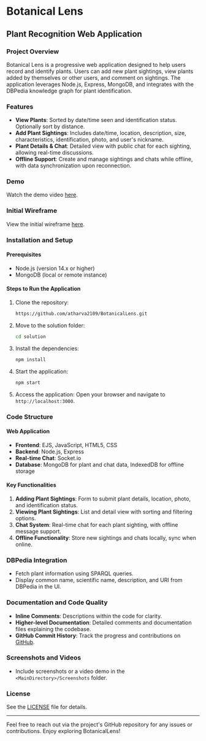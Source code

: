 # Botanical Lens

## Plant Recognition Web Application

### Project Overview

Botanical Lens is a progressive web application designed to help users record and identify plants. Users can add new plant sightings, view plants added by themselves or other users, and comment on sightings. The application leverages Node.js, Express, MongoDB, and integrates with the DBPedia knowledge graph for plant identification.

### Features

- **View Plants**: Sorted by date/time seen and identification status. Optionally sort by distance.
- **Add Plant Sightings**: Includes date/time, location, description, size, characteristics, identification, photo, and user's nickname.
- **Plant Details & Chat**: Detailed view with public chat for each sighting, allowing real-time discussions.
- **Offline Support**: Create and manage sightings and chats while offline, with data synchronization upon reconnection.

### Demo

Watch the demo video [here](https://drive.google.com/file/d/15Clx2uPqeWGVYGCX3kdyC4Oy_0BfC7rE/view?usp=sharing).

### Initial Wireframe

View the initial wireframe [here](https://drive.google.com/file/d/1eJ5XjPKoRD7nfO5T0QZr3rrd20445CkU/view?usp=sharing).

### Installation and Setup

#### Prerequisites

- Node.js (version 14.x or higher)
- MongoDB (local or remote instance)

#### Steps to Run the Application

1. Clone the repository:

   ```sh
   https://github.com/atharva2109/BotanicalLens.git
   ```

2. Move to the solution folder:

   ```sh
   cd solution
   ```

3. Install the dependencies:

   ```sh
   npm install
   ```

4. Start the application:

   ```sh
   npm start
   ```

5. Access the application:
   Open your browser and navigate to `http://localhost:3000`.

### Code Structure

#### Web Application

- **Frontend**: EJS, JavaScript, HTML5, CSS
- **Backend**: Node.js, Express
- **Real-time Chat**: Socket.io
- **Database**: MongoDB for plant and chat data, IndexedDB for offline storage

#### Key Functionalities

1. **Adding Plant Sightings**: Form to submit plant details, location, photo, and identification status.
2. **Viewing Plant Sightings**: List and detail view with sorting and filtering options.
3. **Chat System**: Real-time chat for each plant sighting, with offline message support.
4. **Offline Functionality**: Store new sightings and chats locally, sync when online.

### DBPedia Integration

- Fetch plant information using SPARQL queries.
- Display common name, scientific name, description, and URI from DBPedia in the UI.

### Documentation and Code Quality

- **Inline Comments**: Descriptions within the code for clarity.
- **Higher-level Documentation**: Detailed comments and documentation files explaining the codebase.
- **GitHub Commit History**: Track the progress and contributions on [GitHub](https://github.com/atharva2109/BotanicalLens/commits/main/).

### Screenshots and Videos

- Include screenshots or a video demo in the `<MainDirectory>/Screenshots` folder.

### License

See the [LICENSE](LICENSE) file for details.

---

Feel free to reach out via the project's GitHub repository for any issues or contributions. Enjoy exploring BotanicalLens!
